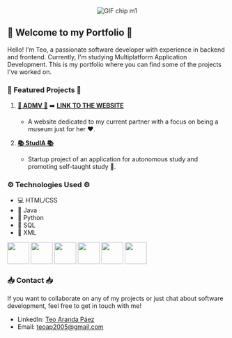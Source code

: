 <p align="center"><img src="https://store.micronetbolivia.com/images/chipM1.gif" alt="GIF chip m1"></p>

## 🚀 Welcome to my Portfolio 🚀

Hello! I'm Teo, a passionate software developer with experience in backend and frontend. Currently, I'm studying Multiplatform Application Development. This is my portfolio where you can find some of the projects I've worked on.

### 🌟 Featured Projects 🌟

1. **[💌 ADMV 💌](https://github.com/teoaranda/admv)** ➡️ **[LINK TO THE WEBSITE](https://teoaranda.github.io/admv/)**
   - A website dedicated to my current partner with a focus on being a museum just for her ❤️.

2. **[📚 StudIA 📚](https://github.com/teoaranda/StudIA)**
   - Startup project of an application for autonomous study and promoting self-taught study 🧠.

### ⚙️ Technologies Used ⚙️

- 💻 HTML/CSS
- 🚀 Java
- 🐍 Python
- 🧰 SQL
- 📜 XML

<img src="https://cdn-icons-png.flaticon.com/512/732/732212.png" width="50" heigth="50">
<img src="https://upload.wikimedia.org/wikipedia/commons/thumb/6/62/CSS3_logo.svg/800px-CSS3_logo.svg.png" width="50" heigth="50">
<img src="https://brandslogos.com/wp-content/uploads/thumbs/java-logo-vector-1.svg" width="50" heigth="50">
<img src="https://upload.wikimedia.org/wikipedia/commons/thumb/c/c3/Python-logo-notext.svg/1869px-Python-logo-notext.svg.png" width="50" heigth="50">
<img src="https://static-00.iconduck.com/assets.00/sql-database-generic-icon-1521x2048-d0vdpxpg.png" width="50" heigth="50">
<img src="https://www.psdevwiki.com/vita/images/f/fb/Xml-logo.png" width="50" heigth="50">


### 📥 Contact 📥

If you want to collaborate on any of my projects or just chat about software development, feel free to get in touch with me!

- LinkedIn: [Teo Aranda Páez](https://www.linkedin.com/feed/)
- Email: [teoap2005@gmail.com](mailto:teoap2005@gmail.com)
